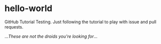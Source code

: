 # hello-world
GitHub Tutorial Testing.
Just following the tutorial to play with issue and pull requests.


..._These are not the droids you're looking for_...
